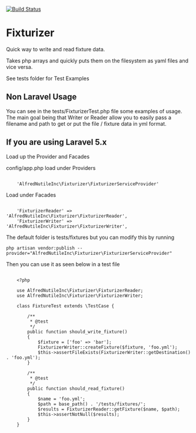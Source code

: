 [![Build Status](https://travis-ci.org/alfred-nutile-inc/fixturizer.svg?branch=master)](https://travis-ci.org/alfred-nutile-inc/fixturizer)

# Fixturizer 

Quick way to write and read fixture data. 

Takes php arrays and quickly puts them on the filesystem as yaml files and vice versa.

See tests folder for Test Examples

## Non Laravel Usage

You can see in the tests/FixturizerTest.php file some examples of usage. 
The main goal being that Writer or Reader allow you to easily pass a filename
and path to get or put the file / fixture data in yml format.


## If you are using Laravel 5.x


Load up the Provider and Facades

config/app.php load under Providers

~~~

    'AlfredNutileInc\Fixturizer\FixturizerServiceProvider'
~~~

Load under Facades

~~~

    'FixturizerReader' => 'AlfredNutileInc\Fixturizer\FixturizerReader',
    'FixturizerWriter' => 'AlfredNutileInc\Fixturizer\FixturizerWriter',
~~~

The default folder is tests/fixtures but you can modify this by running

~~~
php artisan vendor:publish --provider="AlfredNutileInc\Fixturizer\FixturizerServiceProvider"
~~~


Then you can use it as seen below in a test file

~~~

    <?php 
    
    use AlfredNutileInc\Fixturizer\FixturizerReader;
    use AlfredNutileInc\Fixturizer\FixturizerWriter;
    
    class FixtureTest extends \TestCase {

        /**
         * @test
         */
        public function should_write_fixture()
        {
            $fixture = ['foo' => 'bar'];
            FixturizerWriter::createFixture($fixture, 'foo.yml');
            $this->assertFileExists(FixturizerWriter::getDestination() . 'foo.yml');
        }
    
        /**
         * @test
         */
        public function should_read_fixture()
        {
            $name = 'foo.yml';
            $path = base_path() . '/tests/fixtures/';
            $results = FixturizerReader::getFixture($name, $path);
            $this->assertNotNull($results);
        }
    } 
~~~

